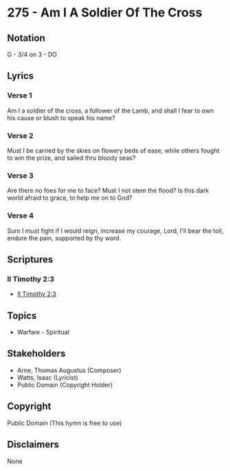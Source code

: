 # 275 - Am I A Soldier Of The Cross

## Notation

G - 3/4 on 3 - DO

## Lyrics

### Verse 1

Am I a soldier of the cross, a follower of the Lamb, and shall I fear to own his cause or blush to speak his name?

### Verse 2

Must I be carried by the skies on flowery beds of ease, while others fought to win the prize, and sailed thru bloody seas?

### Verse 3

Are there no foes for me to face? Must I not stem the flood? Is this dark world afraid to grace, to help me on to God?

### Verse 4

Sure I must fight if I would reign, increase my courage, Lord, I'll bear the toil, endure the pain, supported by thy word.


## Scriptures

### II Timothy 2:3

- [II Timothy 2:3](https://www.biblegateway.com/passage/?search=II%20Timothy%202%3A3)


## Topics

- Warfare - Spiritual

## Stakeholders

- Arne, Thomas Augustus (Composer)
- Watts, Isaac (Lyricist)
- Public Domain (Copyright Holder)

## Copyright

Public Domain
(This hymn is free to use)

## Disclaimers

None

